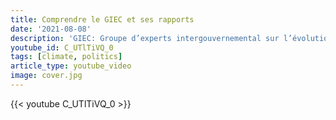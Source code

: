 ```yaml
---
title: Comprendre le GIEC et ses rapports
date: '2021-08-08'
description: 'GIEC: Groupe d’experts intergouvernemental sur l’évolution du climat (GIEC, IPCC en anglais).'
youtube_id: C_UTlTiVQ_0
tags: [climate, politics]
article_type: youtube_video
image: cover.jpg
---
```


{{< youtube C_UTlTiVQ_0 >}}